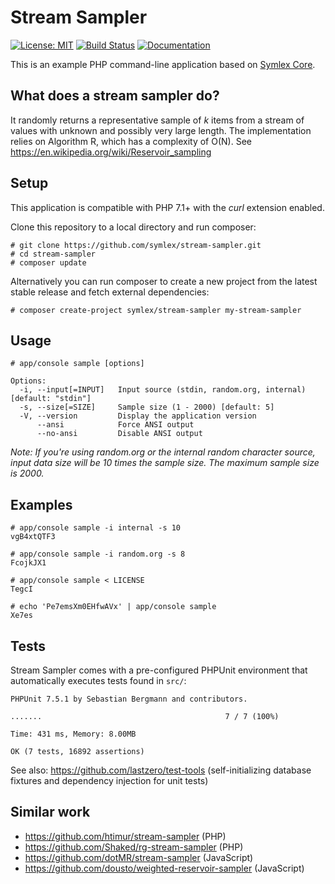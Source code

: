 # Stream Sampler

[![License: MIT](https://img.shields.io/badge/license-MIT-blue.svg)](LICENSE)
[![Build Status](https://travis-ci.org/symlex/stream-sampler.png?branch=master)](https://travis-ci.org/symlex/stream-sampler)
[![Documentation](https://readthedocs.org/projects/symlex-docs/badge/?version=latest&style=flat)](https://docs.symlex.org/en/latest/)

This is an example PHP command-line application based on [Symlex Core](https://github.com/symlex/symlex-core).

## What does a stream sampler do?

It randomly returns a representative sample of *k* items from a stream of values with unknown and
possibly very large length. The implementation relies on Algorithm R, which has a complexity of O(N).
See https://en.wikipedia.org/wiki/Reservoir_sampling

## Setup

This application is compatible with PHP 7.1+ with the *curl* extension enabled.

Clone this repository to a local directory and run composer:

    # git clone https://github.com/symlex/stream-sampler.git
    # cd stream-sampler
    # composer update

Alternatively you can run composer to create a new project from the latest stable release and fetch external dependencies:

    # composer create-project symlex/stream-sampler my-stream-sampler

## Usage

    # app/console sample [options]

    Options:
      -i, --input[=INPUT]   Input source (stdin, random.org, internal) [default: "stdin"]
      -s, --size[=SIZE]     Sample size (1 - 2000) [default: 5]
      -V, --version         Display the application version
          --ansi            Force ANSI output
          --no-ansi         Disable ANSI output

*Note: If you're using random.org or the internal random character source, input data size will be 10 times the sample size. The maximum sample size is 2000.*

## Examples

    # app/console sample -i internal -s 10
    vgB4xtQTF3

    # app/console sample -i random.org -s 8
    FcojkJX1

    # app/console sample < LICENSE
    TegcI

    # echo 'Pe7emsXm0EHfwAVx' | app/console sample
    Xe7es

## Tests

Stream Sampler comes with a pre-configured PHPUnit environment that automatically executes tests found in `src/`:

    PHPUnit 7.5.1 by Sebastian Bergmann and contributors.
    
    .......                                         7 / 7 (100%)
    
    Time: 431 ms, Memory: 8.00MB
    
    OK (7 tests, 16892 assertions)

See also: https://github.com/lastzero/test-tools (self-initializing database fixtures and dependency injection for unit tests)

## Similar work

- https://github.com/htimur/stream-sampler (PHP)
- https://github.com/Shaked/rg-stream-sampler (PHP)
- https://github.com/dotMR/stream-sampler (JavaScript)
- https://github.com/dousto/weighted-reservoir-sampler (JavaScript)
